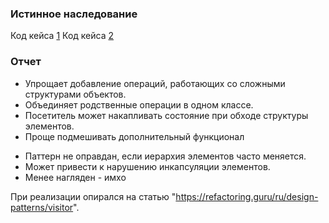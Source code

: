 ### Истинное наследование

Код кейса [1](/code1.php)
Код кейса [2](/code2.php)

### Отчет
+ Упрощает добавление операций, работающих со сложными структурами объектов.
+ Объединяет родственные операции в одном классе.
+ Посетитель может накапливать состояние при обходе структуры элементов.
+ Проще подмешивать дополнительный функционал

- Паттерн не оправдан, если иерархия элементов часто меняется.
- Может привести к нарушению инкапсуляции элементов.
- Менее нагляден - имхо

При реализации опирался на статью "https://refactoring.guru/ru/design-patterns/visitor".

